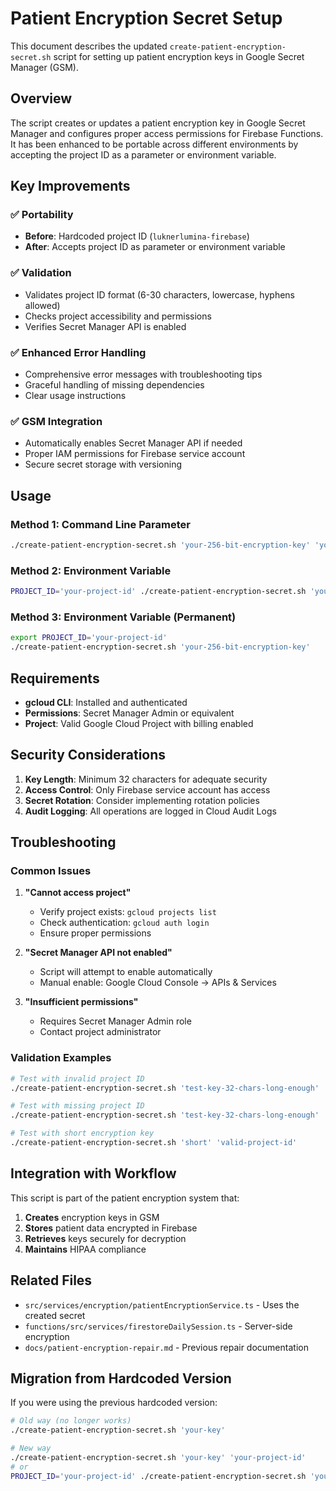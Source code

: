 # Patient Encryption Secret Setup

This document describes the updated `create-patient-encryption-secret.sh` script for setting up patient encryption keys in Google Secret Manager (GSM).

## Overview

The script creates or updates a patient encryption key in Google Secret Manager and configures proper access permissions for Firebase Functions. It has been enhanced to be portable across different environments by accepting the project ID as a parameter or environment variable.

## Key Improvements

### ✅ **Portability**

- **Before**: Hardcoded project ID (`luknerlumina-firebase`)
- **After**: Accepts project ID as parameter or environment variable

### ✅ **Validation**

- Validates project ID format (6-30 characters, lowercase, hyphens allowed)
- Checks project accessibility and permissions
- Verifies Secret Manager API is enabled

### ✅ **Enhanced Error Handling**

- Comprehensive error messages with troubleshooting tips
- Graceful handling of missing dependencies
- Clear usage instructions

### ✅ **GSM Integration**

- Automatically enables Secret Manager API if needed
- Proper IAM permissions for Firebase service account
- Secure secret storage with versioning

## Usage

### Method 1: Command Line Parameter

```bash
./create-patient-encryption-secret.sh 'your-256-bit-encryption-key' 'your-project-id'
```

### Method 2: Environment Variable

```bash
PROJECT_ID='your-project-id' ./create-patient-encryption-secret.sh 'your-256-bit-encryption-key'
```

### Method 3: Environment Variable (Permanent)

```bash
export PROJECT_ID='your-project-id'
./create-patient-encryption-secret.sh 'your-256-bit-encryption-key'
```

## Requirements

- **gcloud CLI**: Installed and authenticated
- **Permissions**: Secret Manager Admin or equivalent
- **Project**: Valid Google Cloud Project with billing enabled

## Security Considerations

1. **Key Length**: Minimum 32 characters for adequate security
2. **Access Control**: Only Firebase service account has access
3. **Secret Rotation**: Consider implementing rotation policies
4. **Audit Logging**: All operations are logged in Cloud Audit Logs

## Troubleshooting

### Common Issues

1. **"Cannot access project"**
   - Verify project exists: `gcloud projects list`
   - Check authentication: `gcloud auth login`
   - Ensure proper permissions

2. **"Secret Manager API not enabled"**
   - Script will attempt to enable automatically
   - Manual enable: Google Cloud Console → APIs & Services

3. **"Insufficient permissions"**
   - Requires Secret Manager Admin role
   - Contact project administrator

### Validation Examples

```bash
# Test with invalid project ID
./create-patient-encryption-secret.sh 'test-key-32-chars-long-enough' 'invalid-project'

# Test with missing project ID
./create-patient-encryption-secret.sh 'test-key-32-chars-long-enough'

# Test with short encryption key
./create-patient-encryption-secret.sh 'short' 'valid-project-id'
```

## Integration with Workflow

This script is part of the patient encryption system that:

1. **Creates** encryption keys in GSM
2. **Stores** patient data encrypted in Firebase
3. **Retrieves** keys securely for decryption
4. **Maintains** HIPAA compliance

## Related Files

- `src/services/encryption/patientEncryptionService.ts` - Uses the created secret
- `functions/src/services/firestoreDailySession.ts` - Server-side encryption
- `docs/patient-encryption-repair.md` - Previous repair documentation

## Migration from Hardcoded Version

If you were using the previous hardcoded version:

```bash
# Old way (no longer works)
./create-patient-encryption-secret.sh 'your-key'

# New way
./create-patient-encryption-secret.sh 'your-key' 'your-project-id'
# or
PROJECT_ID='your-project-id' ./create-patient-encryption-secret.sh 'your-key'
```
